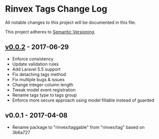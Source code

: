 # Rinvex Tags Change Log

All notable changes to this project will be documented in this file.

This project adheres to [Semantic Versioning](CONTRIBUTING.md).


## [v0.0.2] - 2017-06-29
- Enforce consistency
- Update validation rules
- Add Laravel 5.5 support
- Fix detaching tags method
- Fix multiple bugs & issues
- Change integer column length
- Tweak model event registration
- Rename tags type to tags group
- Enforce more secure approach using model fillable instead of guarded

## v0.0.1 - 2017-04-08
- Rename package to "rinvex/taggable" from "rinvex/tag" based on 3b6a727

[v0.0.2]: https://github.com/rinvex/tags/compare/v0.0.1...v0.0.2
